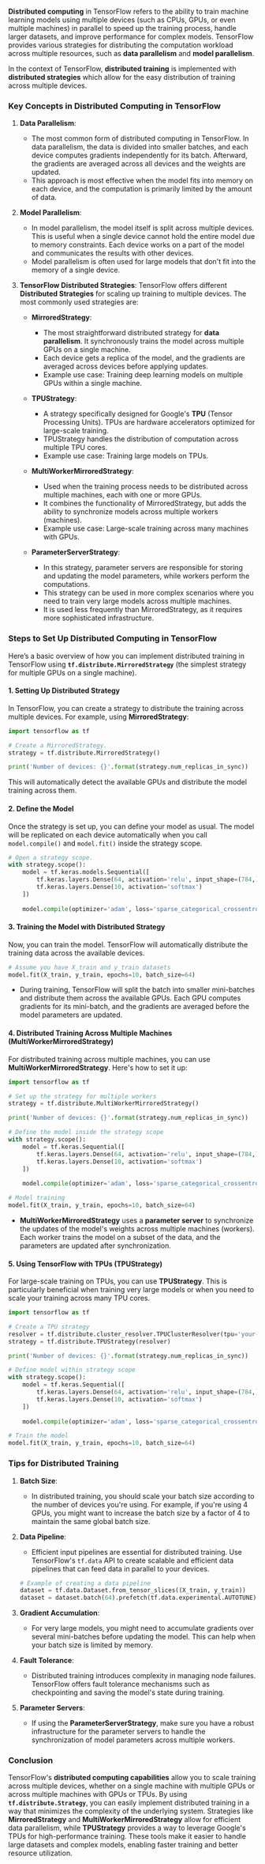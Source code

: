 **Distributed computing** in TensorFlow refers to the ability to train machine learning models using multiple devices (such as CPUs, GPUs, or even multiple machines) in parallel to speed up the training process, handle larger datasets, and improve performance for complex models. TensorFlow provides various strategies for distributing the computation workload across multiple resources, such as **data parallelism** and **model parallelism**.

In the context of TensorFlow, **distributed training** is implemented with **distributed strategies** which allow for the easy distribution of training across multiple devices.

### Key Concepts in Distributed Computing in TensorFlow

1. **Data Parallelism**: 
   - The most common form of distributed computing in TensorFlow. In data parallelism, the data is divided into smaller batches, and each device computes gradients independently for its batch. Afterward, the gradients are averaged across all devices and the weights are updated.
   - This approach is most effective when the model fits into memory on each device, and the computation is primarily limited by the amount of data.

2. **Model Parallelism**:
   - In model parallelism, the model itself is split across multiple devices. This is useful when a single device cannot hold the entire model due to memory constraints. Each device works on a part of the model and communicates the results with other devices.
   - Model parallelism is often used for large models that don't fit into the memory of a single device.

3. **TensorFlow Distributed Strategies**:
   TensorFlow offers different **Distributed Strategies** for scaling up training to multiple devices. The most commonly used strategies are:
   
   - **MirroredStrategy**: 
     - The most straightforward distributed strategy for **data parallelism**. It synchronously trains the model across multiple GPUs on a single machine.
     - Each device gets a replica of the model, and the gradients are averaged across devices before applying updates.
     - Example use case: Training deep learning models on multiple GPUs within a single machine.

   - **TPUStrategy**:
     - A strategy specifically designed for Google's **TPU** (Tensor Processing Units). TPUs are hardware accelerators optimized for large-scale training.
     - TPUStrategy handles the distribution of computation across multiple TPU cores.
     - Example use case: Training large models on TPUs.

   - **MultiWorkerMirroredStrategy**:
     - Used when the training process needs to be distributed across multiple machines, each with one or more GPUs.
     - It combines the functionality of MirroredStrategy, but adds the ability to synchronize models across multiple workers (machines).
     - Example use case: Large-scale training across many machines with GPUs.

   - **ParameterServerStrategy**:
     - In this strategy, parameter servers are responsible for storing and updating the model parameters, while workers perform the computations.
     - This strategy can be used in more complex scenarios where you need to train very large models across multiple machines.
     - It is used less frequently than MirroredStrategy, as it requires more sophisticated infrastructure.

### Steps to Set Up Distributed Computing in TensorFlow

Here’s a basic overview of how you can implement distributed training in TensorFlow using **`tf.distribute.MirroredStrategy`** (the simplest strategy for multiple GPUs on a single machine).

#### 1. **Setting Up Distributed Strategy**

In TensorFlow, you can create a strategy to distribute the training across multiple devices. For example, using **MirroredStrategy**:

```python
import tensorflow as tf

# Create a MirroredStrategy.
strategy = tf.distribute.MirroredStrategy()

print('Number of devices: {}'.format(strategy.num_replicas_in_sync))
```

This will automatically detect the available GPUs and distribute the model training across them.

#### 2. **Define the Model**

Once the strategy is set up, you can define your model as usual. The model will be replicated on each device automatically when you call `model.compile()` and `model.fit()` inside the strategy scope.

```python
# Open a strategy scope.
with strategy.scope():
    model = tf.keras.models.Sequential([
        tf.keras.layers.Dense(64, activation='relu', input_shape=(784,)),
        tf.keras.layers.Dense(10, activation='softmax')
    ])
    
    model.compile(optimizer='adam', loss='sparse_categorical_crossentropy', metrics=['accuracy'])
```

#### 3. **Training the Model with Distributed Strategy**

Now, you can train the model. TensorFlow will automatically distribute the training data across the available devices.

```python
# Assume you have X_train and y_train datasets
model.fit(X_train, y_train, epochs=10, batch_size=64)
```

- During training, TensorFlow will split the batch into smaller mini-batches and distribute them across the available GPUs. Each GPU computes gradients for its mini-batch, and the gradients are averaged before the model parameters are updated.

#### 4. **Distributed Training Across Multiple Machines (MultiWorkerMirroredStrategy)**

For distributed training across multiple machines, you can use **MultiWorkerMirroredStrategy**. Here's how to set it up:

```python
import tensorflow as tf

# Set up the strategy for multiple workers
strategy = tf.distribute.MultiWorkerMirroredStrategy()

print('Number of devices: {}'.format(strategy.num_replicas_in_sync))

# Define the model inside the strategy scope
with strategy.scope():
    model = tf.keras.Sequential([
        tf.keras.layers.Dense(64, activation='relu', input_shape=(784,)),
        tf.keras.layers.Dense(10, activation='softmax')
    ])
    
    model.compile(optimizer='adam', loss='sparse_categorical_crossentropy', metrics=['accuracy'])

# Model training
model.fit(X_train, y_train, epochs=10, batch_size=64)
```

- **MultiWorkerMirroredStrategy** uses a **parameter server** to synchronize the updates of the model's weights across multiple machines (workers). Each worker trains the model on a subset of the data, and the parameters are updated after synchronization.

#### 5. **Using TensorFlow with TPUs (TPUStrategy)**

For large-scale training on TPUs, you can use **TPUStrategy**. This is particularly beneficial when training very large models or when you need to scale your training across many TPU cores.

```python
import tensorflow as tf

# Create a TPU strategy
resolver = tf.distribute.cluster_resolver.TPUClusterResolver(tpu='your-tpu-address')  # Specify TPU address
strategy = tf.distribute.TPUStrategy(resolver)

print('Number of devices: {}'.format(strategy.num_replicas_in_sync))

# Define model within strategy scope
with strategy.scope():
    model = tf.keras.Sequential([
        tf.keras.layers.Dense(64, activation='relu', input_shape=(784,)),
        tf.keras.layers.Dense(10, activation='softmax')
    ])
    
    model.compile(optimizer='adam', loss='sparse_categorical_crossentropy', metrics=['accuracy'])

# Train the model
model.fit(X_train, y_train, epochs=10, batch_size=64)
```

### Tips for Distributed Training

1. **Batch Size**:
   - In distributed training, you should scale your batch size according to the number of devices you're using. For example, if you're using 4 GPUs, you might want to increase the batch size by a factor of 4 to maintain the same global batch size.

2. **Data Pipeline**:
   - Efficient input pipelines are essential for distributed training. Use TensorFlow's `tf.data` API to create scalable and efficient data pipelines that can feed data in parallel to your devices.
   
   ```python
   # Example of creating a data pipeline
   dataset = tf.data.Dataset.from_tensor_slices((X_train, y_train))
   dataset = dataset.batch(64).prefetch(tf.data.experimental.AUTOTUNE)
   ```

3. **Gradient Accumulation**:
   - For very large models, you might need to accumulate gradients over several mini-batches before updating the model. This can help when your batch size is limited by memory.

4. **Fault Tolerance**:
   - Distributed training introduces complexity in managing node failures. TensorFlow offers fault tolerance mechanisms such as checkpointing and saving the model's state during training.

5. **Parameter Servers**:
   - If using the **ParameterServerStrategy**, make sure you have a robust infrastructure for the parameter servers to handle the synchronization of model parameters across multiple workers.

### Conclusion

TensorFlow's **distributed computing capabilities** allow you to scale training across multiple devices, whether on a single machine with multiple GPUs or across multiple machines with GPUs or TPUs. By using **`tf.distribute.Strategy`**, you can easily implement distributed training in a way that minimizes the complexity of the underlying system. Strategies like **MirroredStrategy** and **MultiWorkerMirroredStrategy** allow for efficient data parallelism, while **TPUStrategy** provides a way to leverage Google's TPUs for high-performance training. These tools make it easier to handle large datasets and complex models, enabling faster training and better resource utilization.
